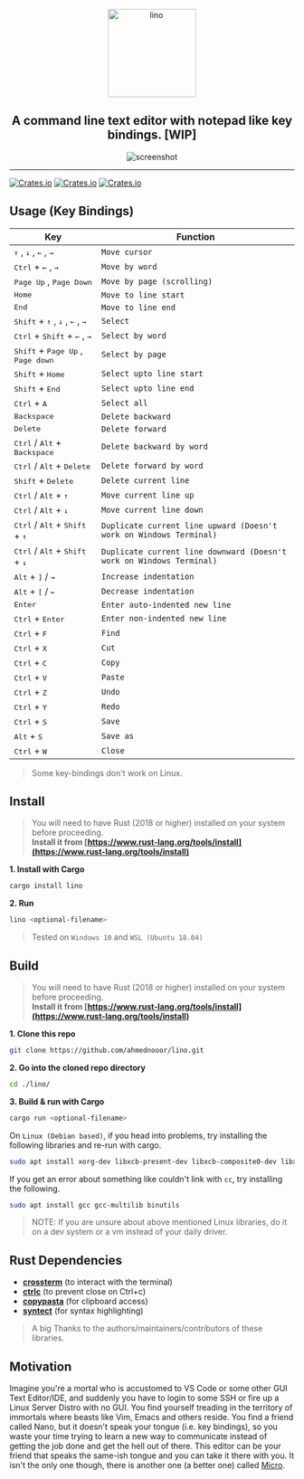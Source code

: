 
<div align="center">
    <br />
    <span align="center"><img src="https://raw.githubusercontent.com/ahmednooor/lino/main/assets/lino-icon.png" alt="lino" width="156" height="156" class="center" /></span>
    <h2 align="center">A command line text editor with notepad like key bindings. [WIP]</h2>
    <span align="center"><img src="https://raw.githubusercontent.com/ahmednooor/lino/main/assets/screenshot.png" alt="screenshot" class="center" /></span>
    <hr />
</div>

[![Crates.io](https://img.shields.io/crates/v/lino)](https://crates.io/crates/lino)
[![Crates.io](https://img.shields.io/crates/l/lino)](https://github.com/ahmednooor/lino/blob/main/LICENSE)
[![Crates.io](https://img.shields.io/crates/d/lino)](https://crates.io/crates/lino)

## Usage (Key Bindings)
| Key | Function |
| --- | --- |
| <kbd>↑</kbd> , <kbd>↓</kbd> , <kbd>←</kbd> , <kbd>→</kbd> | `Move cursor` |
| <kbd>Ctrl</kbd> + <kbd>←</kbd> , <kbd>→</kbd> | `Move by word` |
| <kbd>Page Up</kbd> , <kbd>Page Down</kbd> | `Move by page (scrolling)` |
| <kbd>Home</kbd> | `Move to line start` |
| <kbd>End</kbd> | `Move to line end` |
| <kbd>Shift</kbd> + <kbd>↑</kbd> , <kbd>↓</kbd> , <kbd>←</kbd> , <kbd>→</kbd> | `Select` |
| <kbd>Ctrl</kbd> + <kbd>Shift</kbd> + <kbd>←</kbd> , <kbd>→</kbd> | `Select by word` |
| <kbd>Shift</kbd> + <kbd>Page Up</kbd> , <kbd>Page down</kbd> | `Select by page` |
| <kbd>Shift</kbd> + <kbd>Home</kbd> | `Select upto line start` |
| <kbd>Shift</kbd> + <kbd>End</kbd> | `Select upto line end` |
| <kbd>Ctrl</kbd> + <kbd>A</kbd> | `Select all` |
| <kbd>Backspace</kbd> | `Delete backward` |
| <kbd>Delete</kbd> | `Delete forward` |
| <kbd>Ctrl</kbd> / <kbd>Alt</kbd> + <kbd>Backspace</kbd> | `Delete backward by word` |
| <kbd>Ctrl</kbd> / <kbd>Alt</kbd> + <kbd>Delete</kbd> | `Delete forward by word` |
| <kbd>Shift</kbd> + <kbd>Delete</kbd> | `Delete current line` |
| <kbd>Ctrl</kbd> / <kbd>Alt</kbd> + <kbd>↑</kbd> | `Move current line up` |
| <kbd>Ctrl</kbd> / <kbd>Alt</kbd> + <kbd>↓</kbd> | `Move current line down` |
| <kbd>Ctrl</kbd> / <kbd>Alt</kbd> + <kbd>Shift</kbd> + <kbd>↑</kbd> | `Duplicate current line upward (Doesn't work on Windows Terminal)` |
| <kbd>Ctrl</kbd> / <kbd>Alt</kbd> + <kbd>Shift</kbd> + <kbd>↓</kbd> | `Duplicate current line downward (Doesn't work on Windows Terminal)` |
| <kbd>Alt</kbd> + <kbd>]</kbd> / <kbd>→</kbd> | `Increase indentation` |
| <kbd>Alt</kbd> + <kbd>[</kbd> / <kbd>←</kbd> | `Decrease indentation` |
| <kbd>Enter</kbd> | `Enter auto-indented new line` |
| <kbd>Ctrl</kbd> + <kbd>Enter</kbd> | `Enter non-indented new line` |
| <kbd>Ctrl</kbd> + <kbd>F</kbd> | `Find` |
| <kbd>Ctrl</kbd> + <kbd>X</kbd> | `Cut` |
| <kbd>Ctrl</kbd> + <kbd>C</kbd> | `Copy` |
| <kbd>Ctrl</kbd> + <kbd>V</kbd> | `Paste` |
| <kbd>Ctrl</kbd> + <kbd>Z</kbd> | `Undo` |
| <kbd>Ctrl</kbd> + <kbd>Y</kbd> | `Redo` |
| <kbd>Ctrl</kbd> + <kbd>S</kbd> | `Save` |
| <kbd>Alt</kbd> + <kbd>S</kbd> | `Save as` |
| <kbd>Ctrl</kbd> + <kbd>W</kbd> | `Close` |

> Some key-bindings don't work on Linux.

## Install
> You will need to have Rust (2018 or higher) installed on your system before proceeding.\
**Install it from [https://www.rust-lang.org/tools/install](https://www.rust-lang.org/tools/install)**

**1. Install with Cargo**
```sh
cargo install lino
```

**2. Run**
```sh
lino <optional-filename>
```

> Tested on `Windows 10` and `WSL (Ubuntu 18.04)`

## Build
> You will need to have Rust (2018 or higher) installed on your system before proceeding.\
**Install it from [https://www.rust-lang.org/tools/install](https://www.rust-lang.org/tools/install)**

**1. Clone this repo**
```sh
git clone https://github.com/ahmednooor/lino.git
```
**2. Go into the cloned repo directory**
```sh
cd ./lino/
```
**3. Build & run with Cargo**
```sh
cargo run <optional-filename>
```

On `Linux (Debian based)`, if you head into problems, try installing the following libraries and re-run with cargo.

```sh
sudo apt install xorg-dev libxcb-present-dev libxcb-composite0-dev libxcb-shape0-dev libxcb-xfixes0-dev
```

If you get an error about something like couldn't link with `cc`, try installing the following.

```sh
sudo apt install gcc gcc-multilib binutils
```

> NOTE: If you are unsure about above mentioned Linux libraries, do it on a dev system or a vm instead of your daily driver.

## Rust Dependencies
- [**crossterm**](https://crates.io/crates/crossterm) (to interact with the terminal)
- [**ctrlc**](https://crates.io/crates/ctrlc) (to prevent close on Ctrl+c)
- [**copypasta**](https://crates.io/crates/copypasta) (for clipboard access)
- [**syntect**](https://github.com/trishume/syntect) (for syntax highlighting)
> A big Thanks to the authors/maintainers/contributors of these libraries.

## Motivation
Imagine you're a mortal who is accustomed to VS Code or some other GUI Text Editor/IDE, and suddenly you have to login to some SSH or fire up a Linux Server Distro with no GUI. You find yourself treading in the territory of immortals where beasts like Vim, Emacs and others reside. You find a friend called Nano, but it doesn't speak your tongue (i.e. key bindings), so you waste your time trying to learn a new way to communicate instead of getting the job done and get the hell out of there. This editor can be your friend that speaks the same-ish tongue and you can take it there with you. It isn't the only one though, there is another one (a better one) called [Micro](https://github.com/zyedidia/micro).
